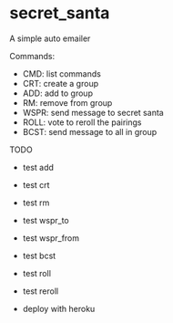 # secret_santa

A simple auto emailer<br/>

Commands:
- CMD: list commands
- CRT: create a group
- ADD: add to group
- RM: remove from group
- WSPR: send message to secret santa
- ROLL: vote to reroll the pairings
- BCST: send message to all in group

TODO
- test add
- test crt
- test rm
- test wspr_to
- test wspr_from
- test bcst
- test roll
- test reroll

- deploy with heroku
